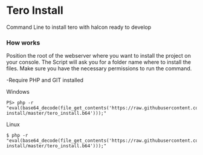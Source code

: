 # Tero Install
Command Line to install tero with halcon ready to develop

### How works
Position the root of the webserver where you want to install the project on your console. The Script will ask you for a folder name where to install the files. Make sure you have the necessary permissions to run the command.

-Require PHP and GIT installed

Windows
```
PS> php -r "eval(base64_decode(file_get_contents('https://raw.githubusercontent.com/dromero86/tero-install/master/tero_install.b64')));"
```

Linux 
```
$ php -r "eval(base64_decode(file_get_contents('https://raw.githubusercontent.com/dromero86/tero-install/master/tero_install.b64')));"
```
